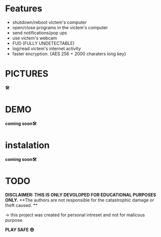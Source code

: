 
# Features

  - shutdown/reboot victem's computer
  - open/close programs in the victem's computer
  - send notifications/pop ups
  - use victem's webcam
  - FUD (FULLY UNDETECTABLE)
  - log/read victem's internet activity
  - faster encryption. {AES 256 + 2000 charaters long key}
  
# PICTURES

**🛠**

# DEMO

**__coming soon__🛠**


# instalation

**__coming soon__🛠**





# TODO










**DISCLAIMER: THIS IS ONLY DEVOLOPED FOR EDUCATIONAL PURPOSES ONLY.** **The authors are not responsible for the catastrophic damage or theft caused. **


-> this project was created for personal intreset and not for malicous purpose.


**PLAY SAFE 😎**

  
  
